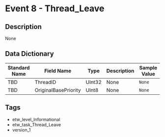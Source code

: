 # Event 8 - Thread_Leave

## Description
None

## Data Dictionary
|Standard Name|Field Name|Type|Description|Sample Value|
|---|---|---|---|---|
|TBD|ThreadID|UInt32|None|`None`|
|TBD|OriginalBasePriority|UInt8|None|`None`|

## Tags
* etw_level_Informational
* etw_task_Thread_Leave
* version_1